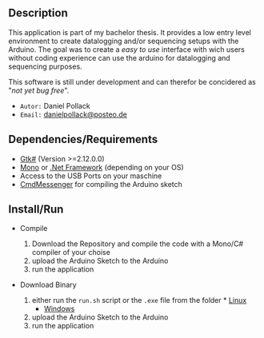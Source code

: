 ## Description
This application is part of my bachelor thesis. It provides a low entry level environment to create datalogging and/or sequencing setups with the Arduino.
The goal was to create a _easy to use_ interface with wich users without coding experience can use the arduino for datalogging and sequencing purposes.

This software is still under development and can therefor be concidered as "_not yet bug free_".

* `Autor:` Daniel Pollack
* `Email:` danielpollack@posteo.de

## Dependencies/Requirements
- [Gtk#](https://github.com/mono/gtk-sharp) (Version >=2.12.0.0)
- [Mono](https://github.com/mono/mono) or [.Net Framework](https://www.microsoft.com/net) (depending on your OS)
- Access to the USB Ports on your maschine
- [CmdMessenger](https://github.com/thijse/Arduino-CmdMessenger) for compiling the Arduino sketch

## Install/Run

* Compile
  1. Download the Repository and compile the code with a Mono/C# compiler of your choise
  2. upload the Arduino Sketch to the Arduino
  3. run the application


* Download Binary
	1. either run the `run.sh` script or the `.exe` file from the folder
	  * [Linux](https://github.com/Onkeliroh/DSA/blob/master/DSA_Linux.zip)
		* [Windows](https://github.com/Onkeliroh/DSA/blob/master/DSA_Windows.zip)
	2. upload the Arduino Sketch to the Arduino
	3. run the application
